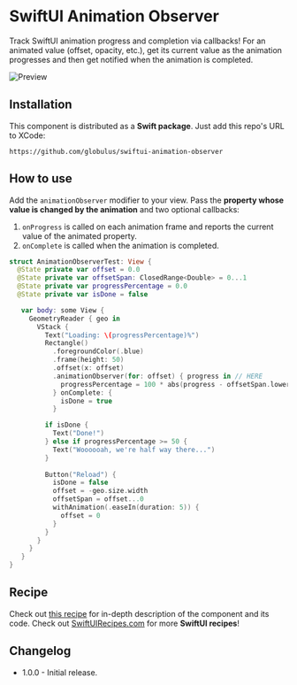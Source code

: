 # SwiftUI Animation Observer

Track SwiftUI animation progress and completion via callbacks! For an animated value (offset, opacity, etc.), get its current value as the animation progresses and then get notified when the animation is completed.

![Preview](https://github.com/globulus/swiftui-animation-observer/blob/main/Images/preview_large.gif?raw=true)

## Installation

This component is distributed as a **Swift package**. Just add this repo's URL to XCode:

```text
https://github.com/globulus/swiftui-animation-observer
```

## How to use

Add the `animationObserver` modifier to your view. Pass the **property whose value is changed by the animation** and two optional callbacks:
1. `onProgress` is called on each animation frame and reports the current value of the animated property.
1. `onComplete` is called when the animation is completed.

```swift
struct AnimationObserverTest: View {
  @State private var offset = 0.0
  @State private var offsetSpan: ClosedRange<Double> = 0...1
  @State private var progressPercentage = 0.0
  @State private var isDone = false

   var body: some View {
     GeometryReader { geo in
       VStack {
         Text("Loading: \(progressPercentage)%")
         Rectangle()
           .foregroundColor(.blue)
           .frame(height: 50)
           .offset(x: offset)
           .animationObserver(for: offset) { progress in // HERE
             progressPercentage = 100 * abs(progress - offsetSpan.lowerBound) / (offsetSpan.upperBound - offsetSpan.lowerBound)
           } onComplete: {
             isDone = true
           }

         if isDone {
           Text("Done!")
         } else if progressPercentage >= 50 {
           Text("Woooooah, we're half way there...")
         }
         
         Button("Reload") {
           isDone = false
           offset = -geo.size.width
           offsetSpan = offset...0
           withAnimation(.easeIn(duration: 5)) {
             offset = 0
           }
         }
       }
     }
   }
}
```

## Recipe

Check out [this recipe](https://swiftuirecipes.com/blog/swiftui-animation-observer) for in-depth description of the component and its code. Check out [SwiftUIRecipes.com](https://swiftuirecipes.com) for more **SwiftUI recipes**!

## Changelog

* 1.0.0 - Initial release.


